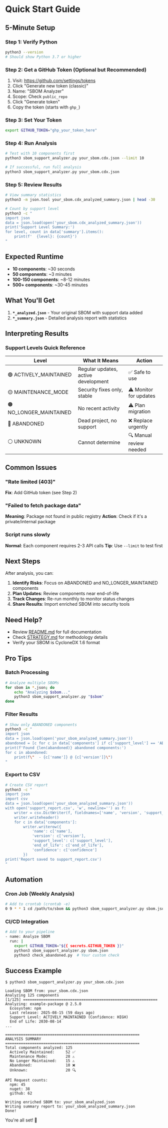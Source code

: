 # Quick Start Guide

## 5-Minute Setup

### Step 1: Verify Python
```bash
python3 --version
# Should show Python 3.7 or higher
```

### Step 2: Get a GitHub Token (Optional but Recommended)

1. Visit: https://github.com/settings/tokens
2. Click "Generate new token (classic)"
3. Name: "SBOM Analyzer"
4. Scope: Check `public_repo`
5. Click "Generate token"
6. Copy the token (starts with `ghp_`)

### Step 3: Set Your Token
```bash
export GITHUB_TOKEN="ghp_your_token_here"
```

### Step 4: Run Analysis
```bash
# Test with 10 components first
python3 sbom_support_analyzer.py your_sbom.cdx.json --limit 10

# If successful, run full analysis
python3 sbom_support_analyzer.py your_sbom.cdx.json
```

### Step 5: Review Results
```bash
# View summary statistics
python3 -m json.tool your_sbom.cdx_analyzed_summary.json | head -30

# Count by support level
python3 -c "
import json
data = json.load(open('your_sbom.cdx_analyzed_summary.json'))
print('Support Level Summary:')
for level, count in data['summary'].items():
    print(f'  {level}: {count}')
"
```

## Expected Runtime

- **10 components**: ~30 seconds
- **50 components**: ~3 minutes
- **100-150 components**: ~8-12 minutes
- **500+ components**: ~30-45 minutes

## What You'll Get

1. **`*_analyzed.json`** - Your original SBOM with support data added
2. **`*_summary.json`** - Detailed analysis report with statistics

## Interpreting Results

### Support Levels Quick Reference

| Level | What It Means | Action |
|-------|---------------|--------|
| 🟢 ACTIVELY_MAINTAINED | Regular updates, active development | ✅ Safe to use |
| 🟡 MAINTENANCE_MODE | Security fixes only, stable | ⚠️ Monitor for updates |
| 🟠 NO_LONGER_MAINTAINED | No recent activity | ⚠️ Plan migration |
| 🔴 ABANDONED | Dead project, no support | ❌ Replace urgently |
| ⚪ UNKNOWN | Cannot determine | 🔍 Manual review needed |

## Common Issues

### "Rate limited (403)"
**Fix**: Add GitHub token (see Step 2)

### "Failed to fetch package data"
**Meaning**: Package not found in public registry
**Action**: Check if it's a private/internal package

### Script runs slowly
**Normal**: Each component requires 2-3 API calls
**Tip**: Use `--limit` to test first

## Next Steps

After analysis, you can:

1. **Identify Risks**: Focus on ABANDONED and NO_LONGER_MAINTAINED components
2. **Plan Updates**: Review components near end-of-life
3. **Track Changes**: Re-run monthly to monitor status changes
4. **Share Results**: Import enriched SBOM into security tools

## Need Help?

- Review [README.md](README.md) for full documentation
- Check [STRATEGY.md](STRATEGY.md) for methodology details
- Verify your SBOM is CycloneDX 1.6 format

## Pro Tips

### Batch Processing
```bash
# Analyze multiple SBOMs
for sbom in *.json; do
    echo "Analyzing $sbom..."
    python3 sbom_support_analyzer.py "$sbom"
done
```

### Filter Results
```bash
# Show only ABANDONED components
python3 -c "
import json
data = json.load(open('your_sbom_analyzed_summary.json'))
abandoned = [c for c in data['components'] if c['support_level'] == 'ABANDONED']
print(f'Found {len(abandoned)} abandoned components:')
for c in abandoned:
    print(f\"  - {c['name']} @ {c['version']}\")
"
```

### Export to CSV
```bash
# Create CSV report
python3 -c "
import json
import csv
data = json.load(open('your_sbom_analyzed_summary.json'))
with open('support_report.csv', 'w', newline='') as f:
    writer = csv.DictWriter(f, fieldnames=['name', 'version', 'support_level', 'end_of_life', 'confidence'])
    writer.writeheader()
    for c in data['components']:
        writer.writerow({
            'name': c['name'],
            'version': c['version'],
            'support_level': c['support_level'],
            'end_of_life': c['end_of_life'],
            'confidence': c['confidence']
        })
print('Report saved to support_report.csv')
"
```

## Automation

### Cron Job (Weekly Analysis)
```bash
# Add to crontab (crontab -e)
0 9 * * 1 cd /path/to/sbom && python3 sbom_support_analyzer.py sbom.json
```

### CI/CD Integration
```bash
# Add to your pipeline
- name: Analyze SBOM
  run: |
    export GITHUB_TOKEN="${{ secrets.GITHUB_TOKEN }}"
    python3 sbom_support_analyzer.py sbom.json
    python3 check_abandoned.py  # Your custom check
```

## Success Example

```
$ python3 sbom_support_analyzer.py your_sbom.cdx.json

Loading SBOM from: your_sbom.cdx.json
Analyzing 125 components
[1/125] ============================================================
Analyzing: example-package @ 2.5.0
  Ecosystem: npm
  Last release: 2025-08-15 (59 days ago)
  Support Level: ACTIVELY_MAINTAINED (Confidence: HIGH)
  End of Life: 2030-08-14
...

============================================================
ANALYSIS SUMMARY
============================================================
Total components analyzed: 125
  Actively Maintained:     52 ✅
  Maintenance Mode:        28 ⚠️
  No Longer Maintained:    15 ⚠️
  Abandoned:               10 ❌
  Unknown:                 20 🔍

API Request counts:
  npm: 45
  nuget: 38
  github: 62

Writing enriched SBOM to: your_sbom_analyzed.json
Writing summary report to: your_sbom_analyzed_summary.json
Done!
```

You're all set! 🚀
